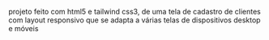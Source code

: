 projeto feito com html5 e tailwind css3, de uma tela de cadastro de clientes com layout responsivo que se adapta a várias telas de dispositivos desktop e móveis
